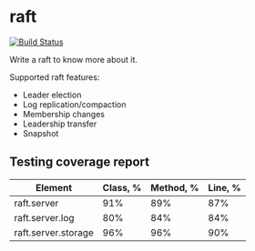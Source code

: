 # raft

[![Build Status](https://travis-ci.com/ylgrgyq/raft.svg?branch=master)](https://travis-ci.com/ylgrgyq/raft)

Write a raft to know more about it.

Supported raft features:
- Leader election
- Log replication/compaction
- Membership changes
- Leadership transfer
- Snapshot

## Testing coverage report

Element | Class, % | Method, % | Line, % 
------- | -------- | --------- | ----------
raft.server	| 91% | 89% | 87% 
raft.server.log | 80% |	84% | 84% 
raft.server.storage	 | 96% |	96%  |	90% 

